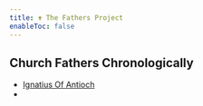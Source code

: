 ```yaml
---
title: ✟ The Fathers Project
enableToc: false
---
```


## Church Fathers Chronologically
- [Ignatius Of Antioch](notes/Ignatius%20Of%20Antioch.md)
- 
